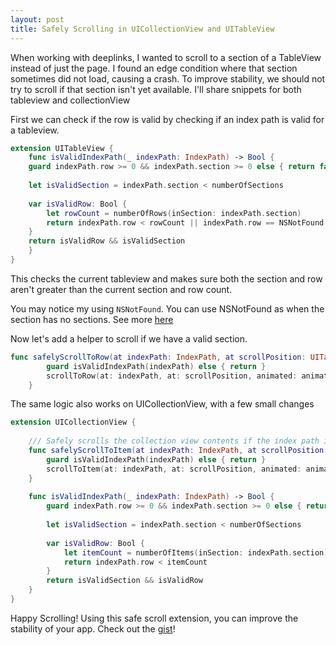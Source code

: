 ```yaml
---
layout: post
title: Safely Scrolling in UICollectionView and UITableView
---
```

When working with deeplinks, I wanted to scroll to a section of a TableView instead of just the page. I found an edge condition where that section sometimes did not load, causing a crash. To improve stability, we should not try to scroll if that section isn't yet available. I'll share snippets for both tableview and collectionView



First we can check if the row is valid by checking if an index path is valid for a tableview. 
```swift
extension UITableView {
    func isValidIndexPath(_ indexPath: IndexPath) -> Bool {
    guard indexPath.row >= 0 && indexPath.section >= 0 else { return false }
    
    let isValidSection = indexPath.section < numberOfSections
    
    var isValidRow: Bool {
        let rowCount = numberOfRows(inSection: indexPath.section)
        return indexPath.row < rowCount || indexPath.row == NSNotFound
    }
    return isValidRow && isValidSection
    }
}
```
This checks the current tableview and makes sure both the section and row aren't greater than the current section and row count.

You may notice my using <code>NSNotFound</code>. You can use NSNotFound as when the section has no sections. See more [here]("https://developer.apple.com/documentation/uikit/uitableview/1614997-scrolltorow")


Now let's add a helper to scroll if we have a valid section. 

```swift 
func safelyScrollToRow(at indexPath: IndexPath, at scrollPosition: UITableView.ScrollPosition, animated: Bool) {
        guard isValidIndexPath(indexPath) else { return }
        scrollToRow(at: indexPath, at: scrollPosition, animated: animated)
    }
```


The same logic also works on UICollectionView, with a few small changes

```swift 
extension UICollectionView {
    
    /// Safely scrolls the collection view contents if the index path is currently loaded
    func safelyScrollToItem(at indexPath: IndexPath, at scrollPosition: ScrollPosition, animated: Bool){
        guard isValidIndexPath(indexPath) else { return }
        scrollToItem(at: indexPath, at: scrollPosition, animated: animated)
    }
    
    func isValidIndexPath(_ indexPath: IndexPath) -> Bool {
        guard indexPath.row >= 0 && indexPath.section >= 0 else { return false }
        
        let isValidSection = indexPath.section < numberOfSections
        
        var isValidRow: Bool {
            let itemCount = numberOfItems(inSection: indexPath.section)
            return indexPath.row < itemCount
        }
        return isValidSection && isValidRow
    }
}
```

Happy Scrolling! Using this safe scroll extension, you can improve the stability of your app. Check out the [gist](https://gist.github.com/VidaHasan/51849007321fa07d0039e6c354aa15ed)!